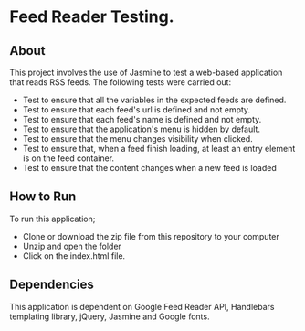 # Feed Reader Testing.

## About

This project involves the use of Jasmine to test a web-based application that reads RSS feeds. The following tests were carried out:
* Test to ensure that all the variables in the expected feeds are defined.
* Test to ensure that each feed's url is defined and not empty.
* Test to ensure that each feed's name is defined and not empty.
* Test to ensure that the application's menu is hidden by default.
* Test to ensure that the menu changes visibility when clicked.
* Test to ensure that, when a feed finish loading, at least an entry element is on the feed container.
* Test to ensure that the content changes when a new feed is loaded

## How to Run

To run this application;
* Clone or download the zip file from this repository to your computer
* Unzip and open the folder
* Click on the index.html file.

## Dependencies

This application is dependent on Google Feed Reader API, Handlebars templating library, jQuery, Jasmine and Google fonts.

